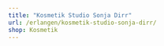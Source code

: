 ```yaml
---
title: "Kosmetik Studio Sonja Dirr"
url: /erlangen/kosmetik-studio-sonja-dirr/
shop: Kosmetik
---
```

